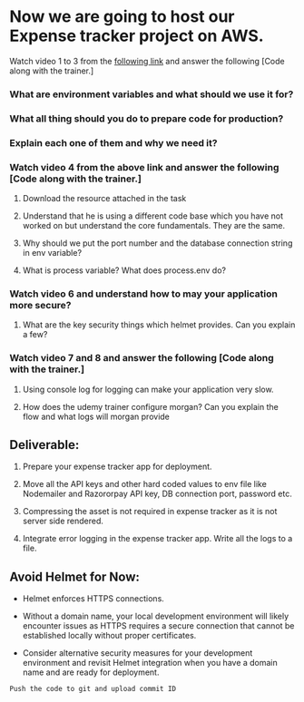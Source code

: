 # Now we are going to host our Expense tracker project on AWS.

Watch video 1 to 3 from the [following link](https://drive.google.com/drive/folders/1bJ48GzzobuJ9vi-73BHam1El80-8phM0?usp=share_link) and answer the following [Code along with the trainer.]

### What are environment variables and what should we use it for?

### What all thing should you do to prepare code for production?

### Explain each one of them and why we need it?

### Watch video 4 from the above link and answer the following [Code along with the trainer.]

1. Download the resource attached in the task

2. Understand that he is using a different code base which you have not worked on but understand the core fundamentals. They are the same.

3. Why should we put the port number and the database connection string in env variable?

4. What is process variable? What does process.env do?

### Watch video 6 and understand how to may your application more secure?

1. What are the key security things which helmet provides. Can you explain a few?

### Watch video 7 and 8 and answer the following [Code along with the trainer.]

1. Using console log for logging can make your application very slow.

2. How does the udemy trainer configure morgan? Can you explain the flow and what logs will morgan provide

## Deliverable:

1. Prepare your expense tracker app for deployment.

2. Move all the API keys and other hard coded values to env file like Nodemailer and Razororpay API key, DB connection port, password etc.

3. Compressing the asset is not required in expense tracker as it is not server side rendered.

4. Integrate error logging in the expense tracker app. Write all the logs to a file.

## Avoid Helmet for Now:

- Helmet enforces HTTPS connections.

- Without a domain name, your local development environment will likely encounter issues as HTTPS requires a secure connection that cannot be established locally without proper certificates.

- Consider alternative security measures for your development environment and revisit Helmet integration when you have a domain name and are ready for deployment.

```
Push the code to git and upload commit ID
```



